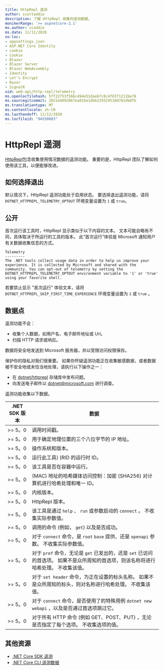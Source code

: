 ```yaml
---
title: HttpRepl 遥测
author: scottaddie
description: 了解 HttpRepl 收集的遥测数据。
monikerRange: '>= aspnetcore-2.1'
ms.author: scaddie
ms.date: 11/11/2020
no-loc:
- appsettings.json
- ASP.NET Core Identity
- cookie
- Cookie
- Blazor
- Blazor Server
- Blazor WebAssembly
- Identity
- Let's Encrypt
- Razor
- SignalR
uid: web-api/http-repl/telemetry
ms.openlocfilehash: 5ff22753f566c494e51dae67c8c4f6371211be78
ms.sourcegitcommit: 202144092067ea81be1dbb229329518d781dbdfb
ms.translationtype: MT
ms.contentlocale: zh-CN
ms.lasthandoff: 11/12/2020
ms.locfileid: "94550603"
---
```

# <a name="httprepl-telemetry"></a>HttpRepl 遥测

[HttpRepl](xref:web-api/http-repl)包含收集使用情况数据的遥测功能。 重要的是，HttpRepl 团队了解如何使用该工具，以便能够改进。

## <a name="how-to-opt-out"></a>如何选择退出

默认情况下，HttpRepl 遥测功能处于启用状态。 要选择退出遥测功能，请将 `DOTNET_HTTPREPL_TELEMETRY_OPTOUT` 环境变量设置为 `1` 或 `true`。

## <a name="disclosure"></a>公开

首次运行该工具时，HttpRepl 显示类似于以下内容的文本。 文本可能会略有不同，具体取决于所运行的工具的版本。 此“首次运行”体验是 Microsoft 通知用户有关数据收集信息的方式。

```console
Telemetry
---------
The .NET tools collect usage data in order to help us improve your experience. It is collected by Microsoft and shared with the community. You can opt-out of telemetry by setting the DOTNET_HTTPREPL_TELEMETRY_OPTOUT environment variable to '1' or 'true' using your favorite shell.
```

若要禁止显示 "首次运行" 体验文本，请将 `DOTNET_HTTPREPL_SKIP_FIRST_TIME_EXPERIENCE` 环境变量设置为 `1` 或 `true` 。

## <a name="data-points"></a>数据点

遥测功能不会：

* 收集个人数据，如用户名、电子邮件地址或 Url。
* 扫描 HTTP 请求或响应。

数据将安全地发送到 Microsoft 服务器，并以受限访问权限保存。

保护你的隐私对我们很重要。 如果你怀疑遥测功能正在收集敏感数据，或者数据被不安全地或未恰当地处理，请执行以下操作之一：

* 在 [dotnet/httprepl](https://github.com/dotnet/httprepl/issues) 存储库中发布问题。
* 向发送电子邮件以 [dotnet@microsoft.com](mailto:dotnet@microsoft.com) 进行调查。

遥测功能收集以下数据。

| .NET SDK 版本 | 数据 |
|--------------|------|
| >= 5。0        | 调用时间戳。 |
| >= 5。0        | 用于确定地理位置的三个八位字节的 IP 地址。 |
| >= 5。0        | 操作系统和版本。 |
| >= 5。0        | 运行此工具)  (RID 的运行时 ID。 |
| >= 5。0        | 该工具是否在容器中运行。 |
| >= 5。0        |  (MAC) 地址的哈希媒体访问控制：加密 (SHA256) 对计算机进行哈希处理和唯一 ID。 |
| >= 5。0        | 内核版本。 |
| >= 5。0        | HttpRepl 版本。 |
| >= 5。0        | 该工具是通过 `help` 、 `run` 或参数启动的 `connect` 。 不收集实际参数值。 |
| >= 5。0        | 调用的命令 (例如， `get`) 以及是否成功。 |
| >= 5。0        | 对于 `connect` 命令，是 `root` `base` 提供、还是 `openapi` 参数。 不收集实际参数值。 |
| >= 5。0        | 对于 `pref` 命令，无论是 `get` 已发出的，还是 `set` 已访问的首选项。 如果不是众所周知的首选项，则该名称将进行哈希处理。 不收集该值。 |
| >= 5。0        | 对于 `set header` 命令，为正在设置的标头名称。 如果不是众所周知的标头，则对名称进行哈希处理。 不收集该值。 |
| >= 5。0        | 对于 `connect` 命令，是否使用了的特殊用例 `dotnet new webapi` ，以及是否通过首选项跳过它。 |
| >= 5。0        | 对于所有 HTTP 命令 (例如 GET、POST、PUT) ，无论是否指定了每个选项。 不收集选项的值。 |

## <a name="additional-resources"></a>其他资源

* [.NET Core SDK 遥测](/dotnet/core/tools/telemetry)
* [.NET Core CLI 遥测数据](https://dotnet.microsoft.com/platform/telemetry)
